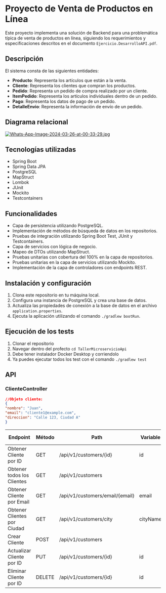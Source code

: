 # Proyecto de Venta de Productos en Línea

Este proyecto implementa una solución de Backend para una problemática típica de venta de productos en línea, siguiendo los requerimientos y especificaciones descritos en el documento `Ejercicio.DesarrolloAPI.pdf`.

## Descripción

El sistema consta de las siguientes entidades:

- **Producto**: Representa los artículos que están a la venta.
- **Cliente**: Representa los clientes que compran los productos.
- **Pedido**: Representa un pedido de compra realizado por un cliente.
- **ItemPedido**: Representa los artículos individuales dentro de un pedido.
- **Pago**: Representa los datos de pago de un pedido.
- **DetalleEnvio**: Representa la información de envío de un pedido.

## Diagrama relacional
[![Whats-App-Image-2024-03-26-at-00-33-29.jpg](https://i.postimg.cc/W37CgbkT/Whats-App-Image-2024-03-26-at-00-33-29.jpg)](https://postimg.cc/Q9HfrDmy)

## Tecnologías utilizadas

- Spring Boot
- Spring Data JPA
- PostgreSQL
- MapStruct
- Lombok
- JUnit
- Mockito
- Testcontainers

## Funcionalidades

- Capa de persistencia utilizando PostgreSQL.
- Implementación de métodos de búsqueda de datos en los repositorios.
- Pruebas de integración utilizando Spring Boot Test, JUnit y Testcontainers.
- Capa de servicios con lógica de negocio.
- Mapeo de DTOs utilizando MapStruct.
- Pruebas unitarias con cobertura del 100% en la capa de repositorios.
- Pruebas unitarias en la capa de servicios utilizando Mockito.
- Implementación de la capa de controladores con endpoints REST.


## Instalación y configuración

1. Clona este repositorio en tu máquina local.
2. Configura una instancia de PostgreSQL y crea una base de datos.
3. Actualiza las propiedades de conexión a la base de datos en el archivo `application.properties`.
4. Ejecuta la aplicación utilizando el comando `./gradlew bootRun`.

## Ejecución de los tests
1. Clonar el repositorio
2. Navegar dentro del profecto `cd TallerMicroservicioApi`
3. Debe tener instalador Docker Desktop y corriendolo
4. Ya puedes ejecutar todos los test con el comando `./gradlew test`

## API

### ClienteController
```json
//Objeto cliente:
{
"nombre": "Juan",
"email": "cliente1@example.com",
"direccion": "Calle 123, Ciudad A"
}
```

| Endpoint                                     | Método | Path                            | Variable     | Request Param | Request Body  |
|----------------------------------------------|--------|---------------------------------|--------------|---------------|---------------|
| Obtener Cliente por ID                      | GET    | /api/v1/customers/{id}         | id           |               |               |
| Obtener todos los Clientes                  | GET    | /api/v1/customers              |              |               |               |
| Obtener Cliente por Email                   | GET    | /api/v1/customers/email/{email}| email        |               |               |
| Obtener Clientes por Ciudad                 | GET    | /api/v1/customers/city         | cityName     |               |               |
| Crear Cliente                                | POST   | /api/v1/customers              |              |               | Objeto Cliente|
| Actualizar Cliente por ID                   | PUT    | /api/v1/customers/{id}         | id           |               | Objeto Cliente|
| Eliminar Cliente por ID                     | DELETE | /api/v1/customers/{id}         | id           |               |               |

